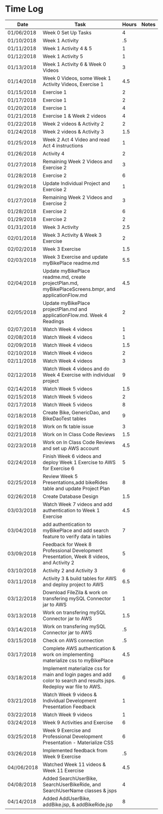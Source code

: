 # Time Log

| Date | Task | Hours | Notes|
|------|------|-------|------|
| 01/06/2018| Week 0 Set Up Tasks| 4   | |
| 01/10/2018 | Week 1 Activity   | .5  |   | 
| 01/11/2018 | Week 1 Activity 4 & 5 | 1 | |
| 01/12/2018 | Week 1 Activity 5 | 1 | |
| 01/13/2018 | Week 1 Activity 6 & Week 0 Videos | 3 | |
| 01/14/2018  | Week 0 Videos, some Week 1 Activity Videos, Exercise 1  | 4.5 | |
| 01/15/2018 | Exercise 1 | 2 |
| 01/17/2018 | Exercise 1| 2 |
| 01/20/2018 | Exercise 1 | 4 | |
| 01/21/2018	| Exercise 1 & Week 2 videos | 4 | |
| 01/22/2018 | Week 2 videos & Activity 2 | 2 | |
| 01/24/2018	| Week 2 videos & Activity 3 | 1.5 | |
| 01/25/2018	| Week 2 Act 4 Video and read Act 4 instructions | 1 | |
| 01/26/2018	| Activity 4 | 2 | | |
| 01/27/2018 | Remaining Week 2 Videos and Exercise 2 | 3 | |
| 01/28/2018 | Exercise 2 | 6 | |
| 01/29/2018 | Update Individual Project and Exercise 2 | 1 | |
| 01/27/2018 | Remaining Week 2 Videos and Exercise 2 | 3 | |
| 01/28/2018 | Exercise 2 | 6 | |
| 01/29/2018 | Exercise 2 | 2 | |
| 01/31/2018 | Week 3 Activity | 2.5 | |
| 02/01/2018 | Week 3 Activity & Week 3 Exercise | 2 | |
| 02/02/2018 | Week 3 Exercise | 1.5 | |
| 02/03/2018 | Week 3 Exercise and update myBikePlace readme.md | 5.5 ||
| 02/04/2018 | Update myBikePlace readme.md, create projectPlan.md, myBikePlaceScreens.bmpr, and applicationFlow.md | 4.5 ||
| 02/05/2018 | Update myBikePlace projectPlan.md and applicationFlow.md.  Week 4 Readings | 2 | |  
| 02/07/2018 | Watch Week 4 videos | 1 | | 
| 02/08/2018 | Watch Week 4 videos | 1 | |
| 02/09/2018 | Watch Week 4 videos | 1.5 | |         
| 02/10/2018 | Watch Week 4 videos | 2 | |
| 02/11/2018 | Watch Week 4 videos | 3 | |
| 02/12/2018 | Watch Week 4 videos and do Week 4 Exercise with individual project | 9 | |
| 02/14/2018 | Watch Week 5 videos | 1.5 | |
| 02/15/2018 | Watch Week 5 videos | 2 | |
| 02/17/2018 | Watch Week 5 videos | 8 | |
| 02/18/2018 | Create Bike, GenericDao, and BikeDaoTest tables | 9 | |
| 02/19/2018 | Work on fk table issue | 3 | |
| 02/21/2018 | Work on In Class Code Reviews | 1.5 |
| 02/23/2018 | Work on In Class Code Reviews and set up AWS account | 4.5 |
| 02/24/2018 | Finish Week 6 videos and deploy Week 1 Exercise to AWS for Exercise 6 | 5 |
| 02/25/2018 | Review Week 5 Presentations,add bikeRides table and update Project Plan | 8 |
| 02/26/2018 | Create Database Design | 1.5 |
| 03/03/2018 | Watch Week 7 videos and add authentication to Week 1 Exercise | 4.5 |
| 03/04/2018 | add authentication to myBikePlace and add search feature to verify data in tables | 7 |
| 03/09/2018 | Feedback for Week 8 Professional Development Presentation, Week 8 videos, and Activity 2 | 5 |
| 03/10/2018 | Activity 2 and Activity 3 | 6 | 
| 03/11/2018 | Activity 3 & build tables for AWS and deploy project to AWS | 6.5 | 
| 03/12/2018 | Download FileZila & work on transfering mySQL Connector jar to AWS | 1 |
| 03/13/2018 | Work on transfering mySQL Connector jar to AWS | 1.5 |
| 03/14/2018 | Work on transfering mySQL Connector jar to AWS | .5 |
| 03/15/2018 | Check on AWS connection | .5 |
| 03/17/2018 | Complete AWS authentication & work on implementing materialize css to myBikePlace | 4.5 |
| 03/18/2018 | Implement materialize css for main and login pages and add color to search and results jsps.  Redeploy war file to AWS. | 6 | 
| 03/21/2018 | Watch Week 9 videos & Individual Development Presentation Feedback | 1 |
| 03/22/2018 | Watch Week 9 videos | 1 |
| 03/24/2018 | Week 9 Activities and Exercise | 6 |
| 03/25/2018 | Week 9 Exercise and Professional Development Presentation - Materialize CSS | 6 |
| 03/26/2018 | Implemented feedback from Week 9 Exercise | .5 |
| 04//06/2018 | Watched Week 11 videos & Week 11 Exercise| 4.5 | 
| 04/08/2018 | Added SearchUserBike, SearchUserBikeRide, and SearchUserName classes & jsps | 4 |
| 04/14/2018 | Added AddUserBike, addBike.jsp, & addBikeRide.jsp | 8 |



  
